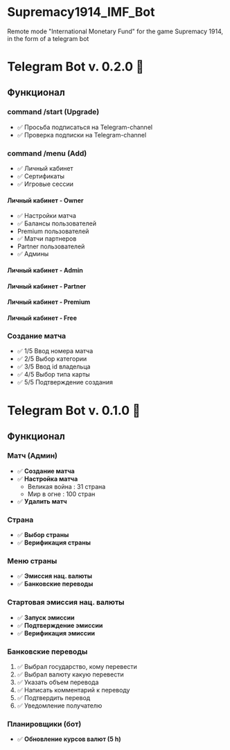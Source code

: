 # Supremacy1914_IMF_Bot

Remote mode "International Monetary Fund" for the game Supremacy 1914, in the form of a telegram bot

# Telegram Bot v. 0.2.0 🤖

## Функционал

### command /start (Upgrade)

- ✅ Просьба подписаться на Telegram-channel
- ✅ Проверка подписки на Telegram-channel

### command /menu (Add)

- ✅ Личный кабинет
- ✅ Сертификаты
- ✅ Игровые сессии

#### Личный кабинет - Owner

- ✅ Настройки матча
- ✅ Балансы пользователей
- Premium пользователей
- ✅ Матчи партнеров
- Partner пользователей
- ✅ Админы

#### Личный кабинет - Admin

#### Личный кабинет - Partner

#### Личный кабинет - Premium

#### Личный кабинет - Free


### **Создание матча**
- ✅ 1/5 Ввод номера матча
- ✅ 2/5 Выбор категории
- ✅ 3/5 Ввод id владельца
- ✅ 4/5 Выбор типа карты
- ✅ 5/5 Подтверждение создания


# Telegram Bot v. 0.1.0 🤖

## Функционал

### Матч (Админ)
- ✅ **Создание матча**
- ✅ **Настройка матча**
  - Великая война : 31 страна
  - Мир в огне : 100 стран
- ✅ **Удалить матч**

### Страна
- ✅ **Выбор страны**
- ✅ **Верификация страны**

### Меню страны
- ✅ **Эмиссия нац. валюты**
- ✅ **Банковские переводы**

### Стартовая эмиссия нац. валюты
- ✅ **Запуск эмиссии**
- ✅ **Подтверждение эмиссии**
- ✅ **Верификация эмиссии**

### Банковские переводы
1. ✅ Выбрал государство, кому перевести
2. ✅ Выбрал валюту какую перевести
3. ✅ Указать объем перевода
4. ✅ Написать комментарий к переводу
5. ✅ Подтвердить перевод
6. ✅ Уведомление получателю

### Планировщики (бот)
- ✅ **Обновление курсов валют (5 h)**

